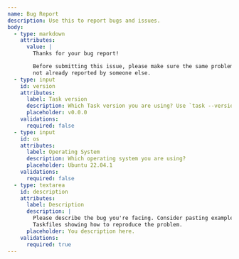 ```yaml
---
name: Bug Report
description: Use this to report bugs and issues.
body:
  - type: markdown
    attributes:
      value: |
        Thanks for your bug report!

        Before submitting this issue, please make sure the same problem was
        not already reported by someone else.
  - type: input
    id: version
    attributes:
      label: Task version
      description: Which Task version you are using? Use `task --version` to know.
      placeholder: v0.0.0
    validations:
      required: false
  - type: input
    id: os
    attributes:
      label: Operating System
      description: Which operating system you are using?
      placeholder: Ubuntu 22.04.1
    validations:
      required: false
  - type: textarea
    id: description
    attributes:
      label: Description
      description: |
        Please describe the bug you're facing. Consider pasting example
        Taskfiles showing how to reproduce the problem.
      placeholder: You description here.
    validations:
      required: true
---
```

